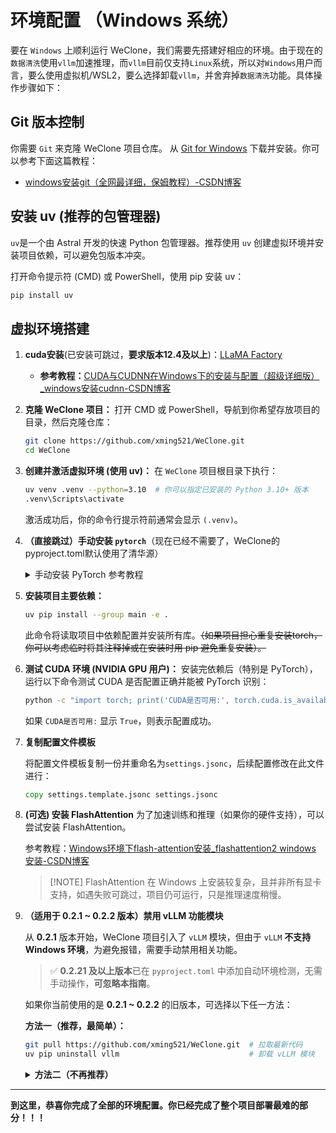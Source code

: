 # 环境配置 （Windows 系统）

要在 `Windows` 上顺利运行 WeClone，我们需要先搭建好相应的环境。由于现在的`数据清洗`使用`vllm`加速推理，而`vllm`目前仅支持`Linux`系统，所以对`Windows`用户而言，要么使用虚拟机/WSL2，要么选择卸载`vllm`，并舍弃掉`数据清洗`功能。具体操作步骤如下：

##  **Git 版本控制**

你需要 `Git` 来克隆 WeClone 项目仓库。
从 [Git for Windows](https://gitforwindows.org/) 下载并安装。你可以参考下面这篇教程：

- [windows安装git（全网最详细，保姆教程）-CSDN博客](https://blog.csdn.net/weixin_42242910/article/details/136297201)

## **安装 uv (推荐的包管理器)**
`uv`是一个由 Astral 开发的快速 Python 包管理器。推荐使用 `uv` 创建虚拟环境并安装项目依赖，可以避免包版本冲突。

  打开命令提示符 (CMD) 或 PowerShell，使用 pip 安装 uv：

  ```bash
  pip install uv
  ```

## 虚拟环境搭建

1. **cuda安装**(已安装可跳过，**要求版本12.4及以上**)：[LLaMA Factory](https://llamafactory.readthedocs.io/zh-cn/latest/getting_started/installation.html#cuda)
   - **参考教程：**[CUDA与CUDNN在Windows下的安装与配置（超级详细版）_windows安装cudnn-CSDN博客](https://blog.csdn.net/YYDS_WV/article/details/137825313)


2. **克隆 WeClone 项目：**
   打开 CMD 或 PowerShell，导航到你希望存放项目的目录，然后克隆仓库：

   ```bash
   git clone https://github.com/xming521/WeClone.git
   cd WeClone
   ```

3. **创建并激活虚拟环境 (使用 uv)：**
   在 `WeClone` 项目根目录下执行：

   ```bash
   uv venv .venv --python=3.10  # 你可以指定已安装的 Python 3.10+ 版本
   .venv\Scripts\activate
   ```

   激活成功后，你的命令行提示符前通常会显示 `(.venv)`。

4. **（直接跳过）手动安装 `pytorch`**（现在已经不需要了，WeClone的pyproject.toml默认使用了清华源）

   <details>
     <summary>手动安装 PyTorch 参考教程</summary>
     <p>由于国内环境，和其他包一起安装 PyTorch 大概率会出错，所以最好先在环境内安装好 PyTorch。推荐从一些国内镜像源下载好 PyTorch 安装包后在本地离线安装。可以参考下面的教程，但是注意教程中使用的是下载官方包的链接，需要替换成国内镜像源的对应网站。</p>
     <p><strong>参考教程：</strong><a href="https://blog.csdn.net/weixin_44956153/article/details/142303905" target="_blank">PyTorch 离线版本安装教程</a></p>
   </details>

5. **安装项目主要依赖：**

   ```bash
   uv pip install --group main -e .
   ```

   此命令将读取项目中依赖配置并安装所有库。~~（如果项目担心重复安装torch，你可以考虑临时将其注释掉或在安装时用 pip 避免重复安装）。~~

6. **测试 CUDA 环境 (NVIDIA GPU 用户)：**
   安装完依赖后（特别是 PyTorch），运行以下命令测试 CUDA 是否配置正确并能被 PyTorch 识别：

   ```bash
   python -c "import torch; print('CUDA是否可用:', torch.cuda.is_available()); print('CUDA版本:', torch.version.cuda); print('PyTorch版本:', torch.__version__)"
   ```

   如果 `CUDA是否可用:` 显示 `True`，则表示配置成功。

7. **复制配置文件模板**

   将配置文件模板复制一份并重命名为`settings.jsonc`，后续配置修改在此文件进行：

   ```cmd
   copy settings.template.jsonc settings.jsonc 
   ```

8. **(可选) 安装 FlashAttention**
   为了加速训练和推理（如果你的硬件支持），可以尝试安装 FlashAttention。

   参考教程：[Windows环境下flash-attention安装_flashattention2 windows 安装-CSDN博客](https://blog.csdn.net/qq_21491605/article/details/136109125)

   > [!NOTE] FlashAttention 在 Windows 上安装较复杂，且并非所有显卡支持，如遇失败可跳过，项目仍可运行，只是推理速度稍慢。

9. **（适用于 0.2.1 ~ 0.2.2 版本）禁用 vLLM 功能模块**

   从 **0.2.1** 版本开始，WeClone 项目引入了 `vLLM` 模块，但由于 `vLLM` **不支持 Windows 环境**，为避免报错，需要手动禁用相关功能。

   > ✅ **0.2.21 及以上版本**已在 `pyproject.toml` 中添加自动环境检测，无需手动操作，**可忽略本指南**。

   如果你当前使用的是 **0.2.1 \~ 0.2.2** 的旧版本，可选择以下任一方法：

   

   **方法一（推荐，最简单）：**

   ```bash
   git pull https://github.com/xming521/WeClone.git  # 拉取最新代码
   uv pip uninstall vllm                             # 卸载 vLLM 模块
   ```

   <details>
   <summary><strong>方法二（不再推荐）</strong></summary>


   - 注释掉 vLLM 引用

   打开 `WeClone/weclone/data/clean/strategies.py`，将 `vLLM` 的导入语句注释掉：

   ```python
   # from weclone.core.inference.vllm_infer import infer as infer  # 注释此行
   ```

   完整的导入部分如下（供参考）：

   ```python
   import json
   import pandas as pd
   from abc import ABC, abstractmethod
   from dataclasses import dataclass
   from typing import Any, Dict, List, Union
   from langchain_core.prompts import PromptTemplate
   from weclone.data.models import QaPair, CutMessage, QaPairScore
   from weclone.prompts.clean_data import CLEAN_PROMPT
   # from weclone.core.inference.vllm_infer import infer as infer
   from weclone.utils.log import logger
   ```

   - **禁用数据清洗功能**

   打开配置文件 `settings.jsonc`，修改 `clean_dataset` 配置项：

   ```json
   "clean_dataset": {
       "enable_clean": false,  // 将 true 改为 false，禁用数据清洗
       "clean_strategy": "llm",
       "llm": {
           "accept_score": 2  // 可接受的 LLM 打分阈值（1分最差，5分最好）
       }
   }
   ```

   - **屏蔽 llamafactory 自动加载 vLLM**

   `llamafactory` 导入时可能尝试加载 `vllm_engine`，在 Windows 上会报错。为避免问题，在以下文件最顶部添加 mock 脚本：

   * `WeClone/weclone/eval/web_demo.py`
   * `WeClone/weclone/server/api_service.py`

   插入如下代码（必须放在文件开头、其他导入语句之前）：

   ```python
   import sys
   import types
   from unittest.mock import MagicMock
   
   fake_vllm_engine = types.ModuleType('vllm_engine')
   fake_vllm_engine.VllmEngine = MagicMock
   sys.modules['llamafactory.chat.vllm_engine'] = fake_vllm_engine
   
   # 以下为原始文件的其他代码
   ```

   </details>

---

**到这里，恭喜你完成了全部的环境配置。你已经完成了整个项目部署最难的部分！！！**